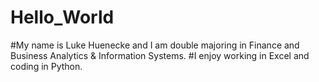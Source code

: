 # Hello_World
#My name is Luke Huenecke and I am double majoring in Finance and Business Analytics & Information Systems.
#I enjoy working in Excel and coding in Python.
